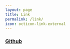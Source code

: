 ```yaml
---
layout: page
title: Link
permalink: /link/
icon: octicon-link-external
---
```


### [Github](https://www.github.com)
